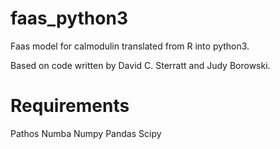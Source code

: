 # faas_python3

Faas model for calmodulin translated from R into python3. 

Based on code written by David C. Sterratt and Judy Borowski.

# Requirements
Pathos
Numba
Numpy
Pandas
Scipy
